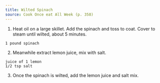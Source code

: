 ```yaml
---
title: Wilted Spinach
source: Cook Once eat All Week (p. 358)
---
```


1) Heat oil on a large skillet. Add the spinach and toss to coat. Cover to steam until wilted, about 5 minutes.

```
1 pound spinach
```

2) Meanwhile extract lemon juice, mix with salt.

```
juice of 1 lemon
1/2 tsp salt
```

3) Once the spinach is wilted, add the lemon juice and salt mix.
